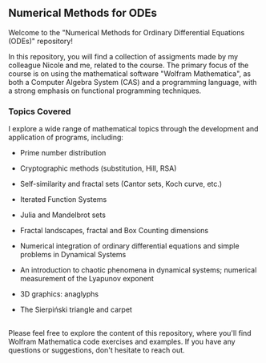 ## Numerical Methods for ODEs

Welcome to the "Numerical Methods for Ordinary Differential Equations (ODEs)" repository!

In this repository, you will find a collection of assigments made by my colleague Nicole and me, related to the course. The primary focus of the course
is on using the mathematical software "Wolfram Mathematica", as both a Computer Algebra System (CAS) and a programming language, with a strong emphasis on functional programming techniques.

### Topics Covered

I explore a wide range of mathematical topics through the development and application of programs, including:

- Prime number distribution
- Cryptographic methods (substitution, Hill, RSA)
- Self-similarity and fractal sets (Cantor sets, Koch curve, etc.)
- Iterated Function Systems
- Julia and Mandelbrot sets
- Fractal landscapes, fractal and Box Counting dimensions
- Numerical integration of ordinary differential equations and simple problems in Dynamical Systems
- An introduction to chaotic phenomena in dynamical systems; numerical measurement of the Lyapunov exponent
- 3D graphics: anaglyphs
- The Sierpiński triangle and carpet
  
  ##
Please feel free to explore the content of this repository, where you'll find Wolfram Mathematica code exercises and examples. If you have any questions or suggestions, don't hesitate to reach out.
